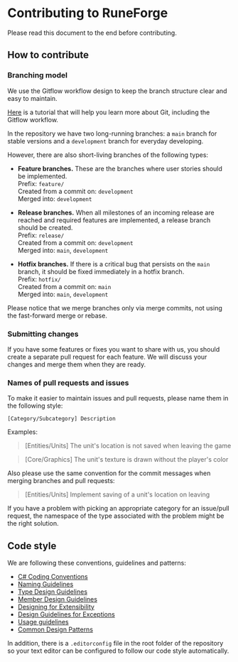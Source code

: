 # Contributing to RuneForge

Please read this document to the end before contributing.

## How to contribute

### Branching model

We use the Gitflow workflow design to keep the branch structure clear and easy to maintain.

[Here](https://www.atlassian.com/git/tutorials) is a tutorial that will help you learn more about Git, including the Gitflow workflow.

In the repository we have two long-running branches: a `main` branch for stable versions and a `development` branch for everyday developing.

However, there are also short-living branches of the following types:

- **Feature branches.** These are the branches where user stories should be implemented.  
  Prefix: `feature/`  
  Created from a commit on: `development`  
  Merged into: `development`  

- **Release branches.** When all milestones of an incoming release are reached and required features are implemented, a release branch should be created.  
  Prefix: `release/`  
  Created from a commit on: `development`  
  Merged into: `main`, `development`  

- **Hotfix branches.** If there is a critical bug that persists on the `main` branch, it should be fixed immediately in a hotfix branch.  
  Prefix: `hotfix/`  
  Created from a commit on: `main`  
  Merged into: `main`, `development`  

Please notice that we merge branches only via merge commits, not using the fast-forward merge or rebase.

### Submitting changes

If you have some features or fixes you want to share with us, you should create a separate pull request for each feature. We will discuss your changes and merge them when they are ready.

### Names of pull requests and issues

To make it easier to maintain issues and pull requests, please name them in the following style:

`[Category/Subcategory] Description`

Examples:

> [Entities/Units] The unit's location is not saved when leaving the game

> [Core/Graphics] The unit's texture is drawn without the player's color

Also please use the same convention for the commit messages when merging branches and pull requests:

> [Entities/Units] Implement saving of a unit's location on leaving

If you have a problem with picking an appropriate category for an issue/pull request, the namespace of the type associated with the problem might be the right solution.

## Code style

We are following these conventions, guidelines and patterns:

* [C# Coding Conventions](https://docs.microsoft.com/en-us/dotnet/csharp/programming-guide/inside-a-program/coding-conventions)
* [Naming Guidelines](https://docs.microsoft.com/en-us/dotnet/standard/design-guidelines/naming-guidelines)
* [Type Design Guidelines](https://docs.microsoft.com/en-us/dotnet/standard/design-guidelines/type)
* [Member Design Guidelines](https://docs.microsoft.com/en-us/dotnet/standard/design-guidelines/member)
* [Designing for Extensibility](https://docs.microsoft.com/en-us/dotnet/standard/design-guidelines/designing-for-extensibility)
* [Design Guidelines for Exceptions](https://docs.microsoft.com/en-us/dotnet/standard/design-guidelines/exceptions)
* [Usage guidelines](https://docs.microsoft.com/en-us/dotnet/standard/design-guidelines/usage-guidelines)
* [Common Design Patterns](https://docs.microsoft.com/en-us/dotnet/standard/design-guidelines/common-design-patterns)

In addition, there is a `.editorconfig` file in the root folder of the repository so your text editor can be configured to follow our code style automatically.
